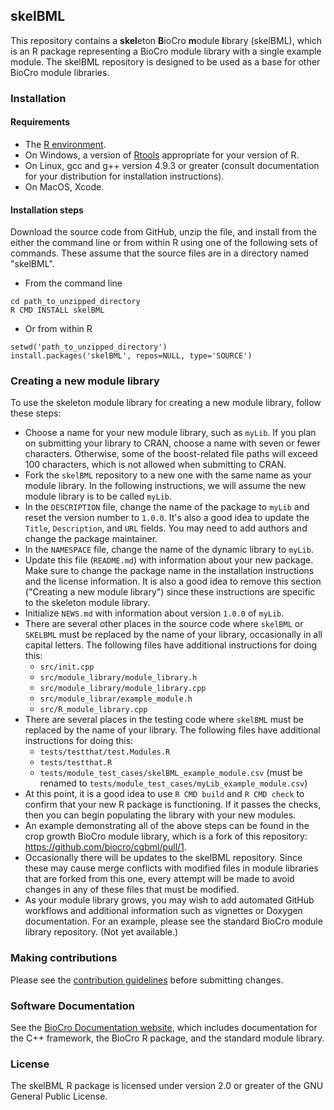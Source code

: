 ## skelBML
This repository contains a **skel**eton **B**ioCro **m**odule **l**ibrary
(skelBML), which is an R package representing a BioCro module library with a
single example module. The skelBML repository is designed to be used as a base
for other BioCro module libraries.

### Installation

#### Requirements
- The [R environment](https://cran.r-project.org/).
- On Windows, a version of [Rtools](https://cran.r-project.org/bin/windows/Rtools/)
  appropriate for your version of R.
- On Linux, gcc and g++ version 4.9.3 or greater (consult documentation for your
  distribution for installation instructions).
- On MacOS, Xcode.

#### Installation steps
Download the source code from GitHub, unzip the file, and install from the
either the command line or from within R using one of the following sets of
commands. These assume that the source files are in a directory named "skelBML".

- From the command line
```
cd path_to_unzipped_directory
R CMD INSTALL skelBML
```

- Or from within R
```
setwd('path_to_unzipped_directory')
install.packages('skelBML', repos=NULL, type='SOURCE')
```

### Creating a new module library
To use the skeleton module library for creating a new module library, follow
these steps:
- Choose a name for your new module library, such as `myLib`. If you plan on
  submitting your library to CRAN, choose a name with seven or fewer characters.
  Otherwise, some of the boost-related file paths will exceed 100 characters,
  which is not allowed when submitting to CRAN.
- Fork the `skelBML` repository to a new one with the same name as your module
  library. In the following instructions, we will assume the new module library
  is to be called `myLib`.
- In the `DESCRIPTION` file, change the name of the package to `myLib` and reset
  the version number to `1.0.0`. It's also a good idea to update the `Title`,
  `Description`, and `URL` fields. You may need to add authors and change the
  package maintainer.
- In the `NAMESPACE` file, change the name of the dynamic library to `myLib`.
- Update this file (`README.md`) with information about your new package. Make
  sure to change the package name in the installation instructions and the
  license information. It is also a good idea to remove this section ("Creating
  a new module library") since these instructions are specific to the skeleton
  module library.
- Initialize `NEWS.md` with information about version `1.0.0` of `myLib`.
- There are several other places in the source code where `skelBML` or `SKELBML`
  must be replaced by the name of your library, occasionally in all capital
  letters. The following files have additional instructions for doing this:
    - `src/init.cpp`
    - `src/module_library/module_library.h`
    - `src/module_library/module_library.cpp`
    - `src/module_librar/example_module.h`
    - `src/R_module_library.cpp`
- There are several places in the testing code where `skelBML` must be replaced
  by the name of your library. The following files have additional instructions
  for doing this:
    - `tests/testthat/test.Modules.R`
    - `tests/testthat.R`
    - `tests/module_test_cases/skelBML_example_module.csv` (must be renamed to
      `tests/module_test_cases/myLib_example_module.csv`)
- At this point, it is a good idea to use `R CMD build` and `R CMD check` to
  confirm that your new R package is functioning. If it passes the checks, then
  you can begin populating the library with your new modules.
- An example demonstrating all of the above steps can be found in the crop
  growth BioCro module library, which is a fork of this repository:
  https://github.com/biocro/cgbml/pull/1.
- Occasionally there will be updates to the skelBML repository. Since these may
  cause merge conflicts with modified files in module libraries that are forked
  from this one, every attempt will be made to avoid changes in any of these
  files that must be modified.
- As your module library grows, you may wish to add automated GitHub workflows
  and additional information such as vignettes or Doxygen documentation. For an
  example, please see the standard BioCro module library repository. (Not yet
  available.)

### Making contributions
Please see the
[contribution guidelines](https://github.com/ebimodeling/biocro/blob/main/developer_documentation/contribution_guidelines.md)
before submitting changes.

### Software Documentation

See the
[BioCro Documentation website](https://ebimodeling.github.io/biocro-documentation/),
which includes documentation for the C++ framework, the BioCro R package, and
the standard module library.

### License

The skelBML R package is licensed under version 2.0 or greater of the GNU
General Public License.
